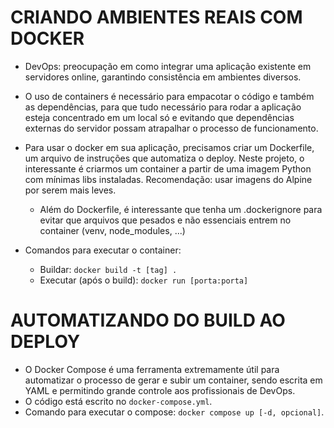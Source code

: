 # CRIANDO AMBIENTES REAIS COM DOCKER 
- DevOps: preocupação em como integrar uma aplicação existente em servidores online, garantindo consistência em ambientes diversos.
- O uso de containers é necessário para empacotar o código e também as dependências, para que tudo necessário para rodar a aplicação esteja concentrado em um local só e evitando que dependências externas do servidor possam atrapalhar o processo de funcionamento.

- Para usar o docker em sua aplicação, precisamos criar um Dockerfile, um arquivo de instruções que automatiza o deploy. Neste projeto, o interessante é criarmos um container a partir de uma imagem Python com mínimas libs instaladas. Recomendação: usar imagens do Alpine por serem mais leves.
    - Além do Dockerfile, é interessante que tenha um .dockerignore para evitar que arquivos que pesados e não essenciais entrem no container (venv, node_modules, ...)

- Comandos para executar o container:
    - Buildar: `docker build -t [tag] .`
    - Executar (após o build): `docker run [porta:porta]`

# AUTOMATIZANDO DO BUILD AO DEPLOY
- O Docker Compose é uma ferramenta extremamente útil para automatizar o processo de gerar e subir um container, sendo escrita em YAML e permitindo grande controle aos profissionais de DevOps.
- O código está escrito no `docker-compose.yml`.
- Comando para executar o compose: `docker compose up [-d, opcional]`.

